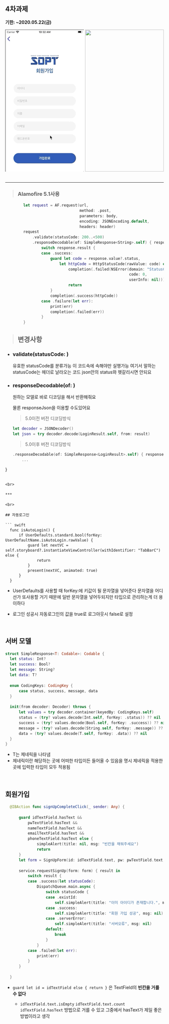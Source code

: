 ## 4차과제

__기한: ~2020.05.22(금)__


<div>
<img src="../READMEImg/4차과제1.gif" width="250" height="450">
<img src="../READMEImg/4차과제2.gif" width="250" height="450">
</div>
<br>

***

> ### Alamofire 5.1사용

``` swift 
        let request = AF.request(url,
                                 method: .post,
                                 parameters: body,
                                 encoding: JSONEncoding.default,
                                 headers: header)
        request
            .validate(statusCode: 200..<500)
            .responseDecodable(of: SimpleResponse<String>.self) { response in
                switch response.result {
                case .success:
                    guard let code = response.value?.status,
                        let httpCode = HttpStatusCode(rawValue: code) else {
                            completion(.failed(NSError(domain: "StatusCode Err",
                                                       code: 0,
                                                       userInfo: nil)))
                            return
                    }
                    completion(.success(httpCode))
                case .failure(let err):
                    print(err)
                    completion(.failed(err))
                }
        }
```

> ## 변경사항

* ### validate(statusCode: )
  
  유효한 statusCode를 분류가능
  이 코드속에 속해야만 실행가능
  여기서 말하는 statusCode는 헤더로 날라오는 코드
  json안의 status와 헷갈리시면 안되요



* ### responseDecodable(of: )

  원하는 모델로 바로 디코딩을 해서 반환해줘요
  
  물론 responseJson을 이용할 수도있어요
  
  > 5.0이전 버전 디코딩방식
  
  ``` swift 
  let decoder = JSONDecoder()
  let json = try decoder.decode(LoginResult.self, from: result)
  ```

  > 5.0이후 버전 디코딩방식

  ``` swift 
  .responseDecodable(of: SimpleResponse<LoginResult>.self) { response in
      ...
}
  ```

<br>

***

<br>

## 자동로그인

  ``` swift 
    func isAutoLogin() {
        if UserDefaults.standard.bool(forKey: UserDefaultName.isAutoLogin.rawValue) {
            guard let nextVC = self.storyboard?.instantiateViewController(withIdentifier: "TabBarC") else {
                return
            }
            present(nextVC, animated: true)
        }
    }
  ```

* UserDefaults를 사용할 때 forKey:에 키값이 될 문자열을 넣어준다
  문자열을 어디선가 또사용할 거기 때문에 일반 문자열을 넣어두되지만
  타입으로 관리하는게 더 용이하다

* 로그인 성공시 자동로그인의 값을 true로 로그아웃시 false로 설정

<br>


## 서버 모델

  ``` swift 
struct SimpleResponse<T: Codable>: Codable {
    let status: Int?
    let success: Bool?
    let message: String?
    let data: T?
    
    enum CodingKeys: CodingKey {
        case status, success, message, data
    }
    
    init(from decoder: Decoder) throws {
        let values = try decoder.container(keyedBy: CodingKeys.self)
        status = (try? values.decode(Int.self, forKey: .status)) ?? nil
        success = (try? values.decode(Bool.self, forKey: .success)) ?? nil
        message = (try? values.decode(String.self, forKey: .message)) ?? nil
        data = (try? values.decode(T.self, forKey: .data)) ?? nil
    }
}
  ```

* T는 제네릭을 나타냄
* 제네릭이란 해당하는 곳에 어떠한 타입이든 들어올 수 있음을 명시
  제네릭을 적용한 곳에 입력한 타입이 모두 적용됨

<br>

## 회원가입

  ``` swift 
    @IBAction func signUpCompleteClick(_ sender: Any) {
        
        guard idTextField.hasText &&
            pwTextField.hasText &&
            nameTextField.hasText &&
            emailTextField.hasText &&
            phoneTextField.hasText else {
                simpleAlert(title: nil, msg: "빈칸을 채워주세요")
                return
        }
        let form = SignUpForm(id: idTextField.text, pw: pwTextField.text, name: nameTextField.text, email: emailTextField.text, phone: phoneTextField.text)
        
        service.requestSignUp(form: form) { result in
            switch result {
            case .success(let statusCode):
                DispatchQueue.main.async {
                    switch statusCode {
                    case .existId:
                        self.simpleAlert(title: "이미 아이디가 존재합니다.", msg: nil)
                    case .success:
                        self.simpleAlert(title: "회원 가입 성공", msg: nil)
                    case .serverError:
                        self.simpleAlert(title: "서버오류", msg: nil)
                    default:
                        break
                    }
                }
            case .failed(let err):
                print(err)
            }
        }
        
    }

  ```

* `guard let id = idTextField else { return }` 은 TextField의 __빈칸을 거를 수 없다__

  * `idTextField.text.isEmpty`
    `idTextField.text.count`
    `idTextField.hasText` 방법으로 거를 수 있고
    그중에서 hasText가 제일 좋은 방법이라고 생각


